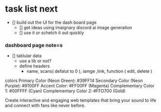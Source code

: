 # task list next 

- [] build out the UI for the dash board page 
    - [] get ideas using imaignary discord ai image generation 
    - [] use it or schetch it out quickly 

### dashboard page note=s 
 - [] tablular data 
    - use a lib or not?
    - define headers 
       - name, scans( defalut to 0 ), iamge ,link, function ( edit, delete )

 colors 
Primary Color (Neon Green): #39FF14
Secondary Color (Neon Purple): #9100FF
Accent Color: #FF00FF (Magenta)
Complementary Color 1: #00FFFF (Cyan)
Complementary Color 2: #FFD700 (Gold)


Create interactive and engaging web templates that bring your sound to life and connect with fans like never before.